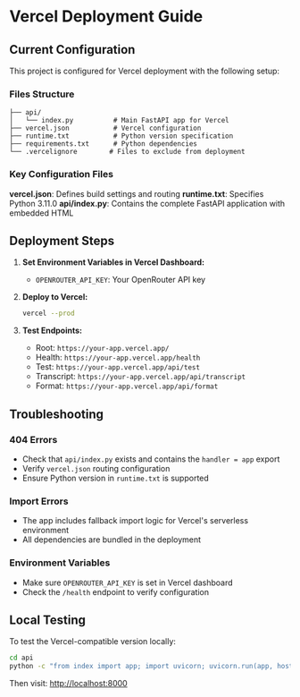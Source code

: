 # Vercel Deployment Guide

## Current Configuration

This project is configured for Vercel deployment with the following setup:

### Files Structure

```tree
├── api/
│   └── index.py          # Main FastAPI app for Vercel
├── vercel.json           # Vercel configuration
├── runtime.txt           # Python version specification
├── requirements.txt      # Python dependencies
└── .vercelignore        # Files to exclude from deployment
```

### Key Configuration Files

**vercel.json**: Defines build settings and routing
**runtime.txt**: Specifies Python 3.11.0
**api/index.py**: Contains the complete FastAPI application with embedded HTML

## Deployment Steps

1. **Set Environment Variables in Vercel Dashboard:**

   - `OPENROUTER_API_KEY`: Your OpenRouter API key

2. **Deploy to Vercel:**

   ```bash
   vercel --prod
   ```

3. **Test Endpoints:**
   - Root: `https://your-app.vercel.app/`
   - Health: `https://your-app.vercel.app/health`
   - Test: `https://your-app.vercel.app/api/test`
   - Transcript: `https://your-app.vercel.app/api/transcript`
   - Format: `https://your-app.vercel.app/api/format`

## Troubleshooting

### 404 Errors

- Check that `api/index.py` exists and contains the `handler = app` export
- Verify `vercel.json` routing configuration
- Ensure Python version in `runtime.txt` is supported

### Import Errors

- The app includes fallback import logic for Vercel's serverless environment
- All dependencies are bundled in the deployment

### Environment Variables

- Make sure `OPENROUTER_API_KEY` is set in Vercel dashboard
- Check the `/health` endpoint to verify configuration

## Local Testing

To test the Vercel-compatible version locally:

```bash
cd api
python -c "from index import app; import uvicorn; uvicorn.run(app, host='0.0.0.0', port=8000)"
```

Then visit: <http://localhost:8000>
